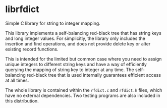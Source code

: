 # librfdict

Simple C library for string to integer mapping.

This library implements a self-balancing red-black tree that has string keys and long integer values.  For simplicitly, the library only includes the insertion and find operations, and does not provide delete key or alter existing record functions.

This is intended for the limited but common case where you need to assign unique integers to different string keys and have a way of efficiently querying the mapping of string key to integer at any time.  The self-balancing red-black tree that is used internally guarantees efficient access at all times.

The whole library is contained within the `rfdict.c` and `rfdict.h` files, which have no external dependencies.  Two testing programs are also included in this distribution.
